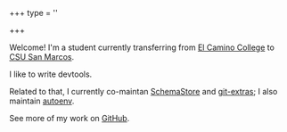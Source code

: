 +++
type = ''

+++

Welcome! I'm a student currently transferring from [El Camino College](https://www.elcamino.edu) to [CSU San Marcos](https://www.csusm.edu).

I like to write devtools.

Related to that, I currently co-maintan [SchemaStore](https://github.com/schemastore/SchemaStore) and [git-extras](https://github.com/tj/git-extras); I also maintain [autoenv](https://github.com/hyperupcall/autoenv).

See more of my work on [GitHub](https://github.com/hyperupcall).
